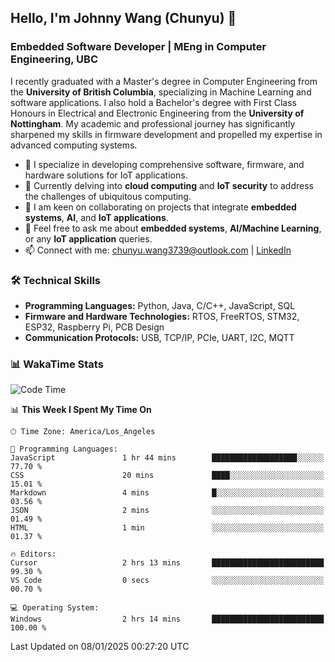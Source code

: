 ## Hello, I'm Johnny Wang (Chunyu) 👋

### Embedded Software Developer | MEng in Computer Engineering, UBC

I recently graduated with a Master's degree in Computer Engineering from the **University of British Columbia**, specializing in Machine Learning and software applications. I also hold a Bachelor's degree with First Class Honours in Electrical and Electronic Engineering from the **University of Nottingham**. My academic and professional journey has significantly sharpened my skills in firmware development and propelled my expertise in advanced computing systems.

- 🔭 I specialize in developing comprehensive software, firmware, and hardware solutions for IoT applications.
- 🌱 Currently delving into **cloud computing** and **IoT security** to address the challenges of ubiquitous computing.
- 🤝 I am keen on collaborating on projects that integrate **embedded systems**, **AI**, and **IoT applications**.
- 💬 Feel free to ask me about **embedded systems**, **AI/Machine Learning**, or any **IoT application** queries.
- 📫 Connect with me: [chunyu.wang3739@outlook.com](mailto:chunyu.wang3739@outlook.com) | [LinkedIn](https://www.linkedin.com/in/shycw1/)


### 🛠️ Technical Skills
- **Programming Languages:** Python, Java, C/C++, JavaScript, SQL
- **Firmware and Hardware Technologies:** RTOS, FreeRTOS, STM32, ESP32, Raspberry Pi, PCB Design
- **Communication Protocols:** USB, TCP/IP, PCIe, UART, I2C, MQTT

### 📊 WakaTime Stats
<!--START_SECTION:waka-->
![Code Time](http://img.shields.io/badge/Code%20Time-48%20hrs%2039%20mins-blue)

📊 **This Week I Spent My Time On** 

```text
🕑︎ Time Zone: America/Los_Angeles

💬 Programming Languages: 
JavaScript               1 hr 44 mins        ███████████████████░░░░░░   77.70 % 
CSS                      20 mins             ████░░░░░░░░░░░░░░░░░░░░░   15.01 % 
Markdown                 4 mins              █░░░░░░░░░░░░░░░░░░░░░░░░   03.56 % 
JSON                     2 mins              ░░░░░░░░░░░░░░░░░░░░░░░░░   01.49 % 
HTML                     1 min               ░░░░░░░░░░░░░░░░░░░░░░░░░   01.37 % 

🔥 Editors: 
Cursor                   2 hrs 13 mins       █████████████████████████   99.30 % 
VS Code                  0 secs              ░░░░░░░░░░░░░░░░░░░░░░░░░   00.70 % 

💻 Operating System: 
Windows                  2 hrs 14 mins       █████████████████████████   100.00 % 
```


 Last Updated on 08/01/2025 00:27:20 UTC
<!--END_SECTION:waka-->
